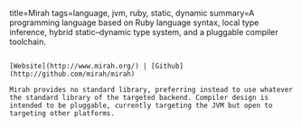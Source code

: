 title=Mirah
tags=language, jvm, ruby, static, dynamic
summary=A programming language based on Ruby language syntax, local type inference, hybrid static–dynamic type system, and a pluggable compiler toolchain.
~~~~~~

[Website](http://www.mirah.org/) | [Github](http://github.com/mirah/mirah)

Mirah provides no standard library, preferring instead to use whatever the standard library of the targeted backend. Compiler design is intended to be pluggable, currently targeting the JVM but open to targeting other platforms.

